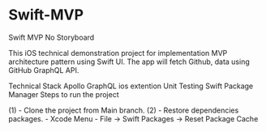 # Swift-MVP
Swift MVP No Storyboard

This iOS technical demonstration project for implementation MVP architecture pattern using Swift UI.
The app will fetch Github, data using GitHub GraphQL API.

Technical Stack
Apollo GraphQL ios extention 
Unit Testing 
Swift Package Manager
Steps to run the project

(1) - Clone the project from Main branch.
(2) - Restore dependencies packages.
      - Xcode Menu - File ->  Swift Packages -> Reset Package Cache

